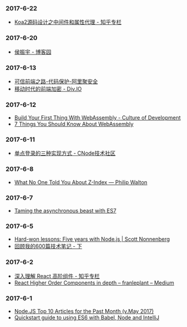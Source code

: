 ### 2017-6-22<br />
+ [Koa2源码设计之中间件和属性代理 - 知乎专栏](https://zhuanlan.zhihu.com/p/24601833)<br />

### 2017-6-20<br />
+ [侯振宇 - 博客园](http://www.cnblogs.com/sskyy/)<br />

### 2017-6-13<br />
+ [可信前端之路-代码保护-阿里聚安全](http://jaq.alibaba.com/community/art/show?&articleid=503)<br />
+ [移动时代的前端加密 - Div.IO](http://div.io/topic/1220)<br />

### 2017-6-12<br />
+ [Build Your First Thing With WebAssembly - Culture of Development](http://cultureofdevelopment.com/blog/build-your-first-thing-with-web-assembly/?utm_campaign=CodeTengu&utm_medium=email&utm_source=CodeTengu_92)<br />
+ [7 Things You Should Know About WebAssembly](https://auth0.com/blog/7-things-you-should-know-about-web-assembly/?utm_campaign=CodeTengu&utm_medium=email&utm_source=CodeTengu_92)<br />

### 2017-6-11<br />
+ [单点登录的三种实现方式 - CNode技术社区](https://cnodejs.org/topic/55f6e69904556da7553d20dd)<br />

### 2017-6-8<br />
+ [What No One Told You About Z-Index — Philip Walton](https://philipwalton.com/articles/what-no-one-told-you-about-z-index/)<br />

### 2017-6-7<br />
+ [Taming the asynchronous beast with ES7](https://pouchdb.com/2015/03/05/taming-the-async-beast-with-es7.html)<br />

### 2017-6-5<br />
+ [Hard-won lessons: Five years with Node.js | Scott Nonnenberg](https://blog.scottnonnenberg.com/hard-won-lessons-five-years-with-node-js/?utm_source=mybridge&utm_medium=blog&utm_campaign=read_more)<br />
+ [回顾我的600篇技术笔记 - 下](https://mp.weixin.qq.com/s?__biz=MzU5OTAxOTE4MA==&mid=2247483673&idx=1&sn=2668eee091d3ebe040f199d417c08a30)<br />

### 2017-6-2<br />
+ [深入理解 React 高阶组件 - 知乎专栏](https://zhuanlan.zhihu.com/p/24776678)<br />
+ [React Higher Order Components in depth – franleplant – Medium](https://medium.com/@franleplant/react-higher-order-components-in-depth-cf9032ee6c3e)<br />

### 2017-6-1<br />
+ [Node.JS Top 10 Articles for the Past Month (v.May 2017)](https://medium.mybridge.co/node-js-top-10-articles-for-the-past-month-v-may-2017-d91f493912f3)<br />
+ [Quickstart guide to using ES6 with Babel, Node and IntelliJ](https://hackernoon.com/quickstart-guide-to-using-es6-with-babel-node-and-intellij-a83670afbc49)<br />